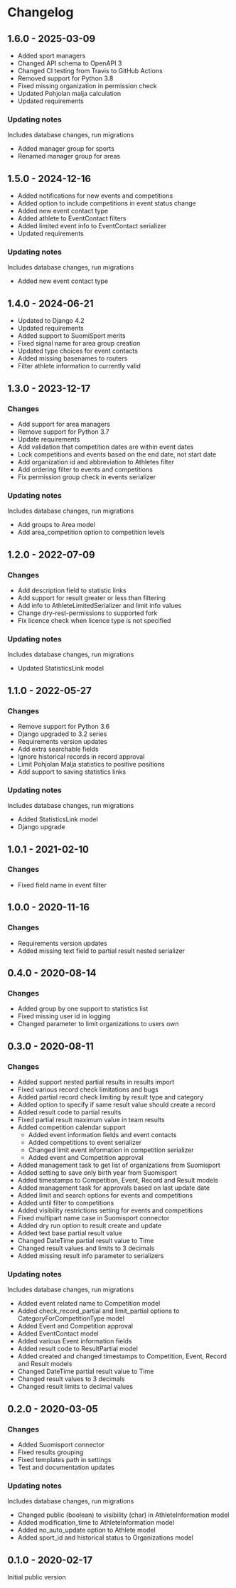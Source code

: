 # Changelog

## 1.6.0 - 2025-03-09
- Added sport managers
- Changed API schema to OpenAPI 3
- Changed CI testing from Travis to GitHub Actions
- Removed support for Python 3.8
- Fixed missing organization in permission check
- Updated Pohjolan malja calculation
- Updated requirements

### Updating notes
Includes database changes, run migrations
- Added manager group for sports
- Renamed manager group for areas

## 1.5.0 - 2024-12-16
- Added notifications for new events and competitions
- Added option to include competitions in event status change
- Added new event contact type
- Added athlete to EventContact filters
- Added limited event info to EventContact serializer
- Updated requirements

### Updating notes
Includes database changes, run migrations
- Added new event contact type

## 1.4.0 - 2024-06-21
- Updated to Django 4.2
- Updated requirements
- Added support to SuomiSport merits
- Fixed signal name for area group creation
- Updated type choices for event contacts
- Added missing basenames to routers
- Filter athlete information to currently valid

## 1.3.0 - 2023-12-17
### Changes
- Add support for area managers
- Remove support for Python 3.7
- Update requirements
- Add validation that competition dates are within event dates
- Lock competitions and events based on the end date, not start date
- Add organization id and abbreviation to Athletes filter
- Add ordering filter to events and competitions
- Fix permission group check in events serializer

### Updating notes
Includes database changes, run migrations
- Add groups to Area model
- Add area_competition option to competition levels

## 1.2.0 - 2022-07-09
### Changes
- Add description field to statistic links
- Add support for result greater or less than filtering
- Add info to AthleteLimitedSerializer and limit info values
- Change dry-rest-permissions to supported fork
- Fix licence check when licence type is not specified

### Updating notes
Includes database changes, run migrations
- Updated StatisticsLink model

## 1.1.0 - 2022-05-27
### Changes
- Remove support for Python 3.6
- Django upgraded to 3.2 series
- Requirements version updates
- Add extra searchable fields
- Ignore historical records in record approval
- Limit Pohjolan Malja statistics to positive positions
- Add support to saving statistics links

### Updating notes
Includes database changes, run migrations
- Added StatisticsLink model
- Django upgrade

## 1.0.1 - 2021-02-10
### Changes
- Fixed field name in event filter

## 1.0.0 - 2020-11-16
### Changes
- Requirements version updates
- Added missing text field to partial result nested serializer

## 0.4.0 - 2020-08-14
### Changes
- Added group by one support to statistics list
- Fixed missing user id in logging
- Changed parameter to limit organizations to users own 

## 0.3.0 - 2020-08-11
### Changes
- Added support nested partial results in results import
- Fixed various record check limitations and bugs
- Added partial record check limiting by result type and category
- Added option to specify if same result value should create a record
- Added result code to partial results
- Fixed partial result maximum value in team results
- Added competition calendar support
  - Added event information fields and event contacts
  - Added competitions to event serializer
  - Changed limit event information in competition serializer
  - Added event and Competition approval
- Added management task to get list of organizations from Suomisport
- Added setting to save only birth year from Suomisport
- Added timestamps to Competition, Event, Record and Result models
- Added management task for approvals based on last update date
- Added limit and search options for events and competitions
- Added until filter to competitions
- Added visibility restrictions setting for events and competitions
- Fixed multipart name case in Suomisport connector
- Added dry run option to result create and update
- Added text base partial result value
- Changed DateTime partial result value to Time
- Changed result values and limits to 3 decimals
- Added missing result info parameter to serializers

### Updating notes
Includes database changes, run migrations
- Added event related name to Competition model
- Added check_record_partial and limit_partial options to
  CategoryForCompetitionType model
- Added Event and Competition approval
- Added EventContact model
- Added various Event information fields
- Added result code to ResultPartial model
- Added created and changed timestamps to Competition, Event, Record and
  Result models
- Changed DateTime partial result value to Time
- Changed result values to 3 decimals
- Changed result limits to decimal values

## 0.2.0 - 2020-03-05
### Changes
- Added Suomisport connector
- Fixed results grouping
- Fixed templates path in settings
- Test and documentation updates

### Updating notes
Includes database changes, run migrations
- Changed public (boolean) to visibility (char) in AthleteInformation model
- Added modification_time to AthleteInformation model
- Added no_auto_update option to Athlete model
- Added sport_id and historical status to Organizations model

## 0.1.0 - 2020-02-17
Initial public version